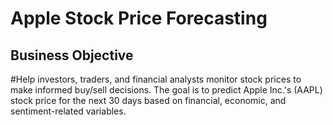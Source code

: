# Apple Stock Price Forecasting
## Business Objective
#Help investors, traders, and financial analysts monitor stock prices to make informed buy/sell decisions. The goal is to predict Apple Inc.'s (AAPL) stock price for the next 30 days based on financial, economic, and sentiment-related variables.

